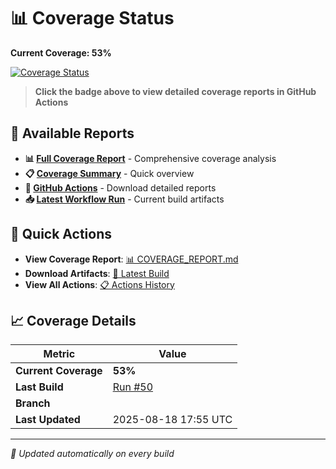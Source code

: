 # 📊 Coverage Status

**Current Coverage: 53%**

[![Coverage Status](https://img.shields.io/badge/coverage-53%-brightgreen?style=flat&logo=java)](https://github.com/Gqlex/gqlex-path-selection-java/actions/runs/17048350637)

> **Click the badge above to view detailed coverage reports in GitHub Actions**

## 📁 Available Reports

- **📊 [Full Coverage Report](https://github.com/Gqlex/gqlex-path-selection-java/blob/main/docs/COVERAGE_REPORT.md)** - Comprehensive coverage analysis
- **📋 [Coverage Summary](https://github.com/Gqlex/gqlex-path-selection-java/blob/main/docs/COVERAGE_SUMMARY.md)** - Quick overview
- **🔗 [GitHub Actions](https://github.com/Gqlex/gqlex-path-selection-java/actions)** - Download detailed reports
- **📥 [Latest Workflow Run](https://github.com/Gqlex/gqlex-path-selection-java/actions/runs/17048350637)** - Current build artifacts

## 🎯 Quick Actions

- **View Coverage Report**: [📊 COVERAGE_REPORT.md](https://github.com/Gqlex/gqlex-path-selection-java/blob/main/docs/COVERAGE_REPORT.md)
- **Download Artifacts**: [🚀 Latest Build](https://github.com/Gqlex/gqlex-path-selection-java/actions/runs/17048350637)
- **View All Actions**: [📋 Actions History](https://github.com/Gqlex/gqlex-path-selection-java/actions)

## 📈 Coverage Details

| Metric | Value |
|--------|-------|
| **Current Coverage** | **53%** |
| **Last Build** | [Run #50](https://github.com/Gqlex/gqlex-path-selection-java/actions/runs/17048350637) |
| **Branch** |  |
| **Last Updated** | 2025-08-18 17:55 UTC |

---
*🔄 Updated automatically on every build*
